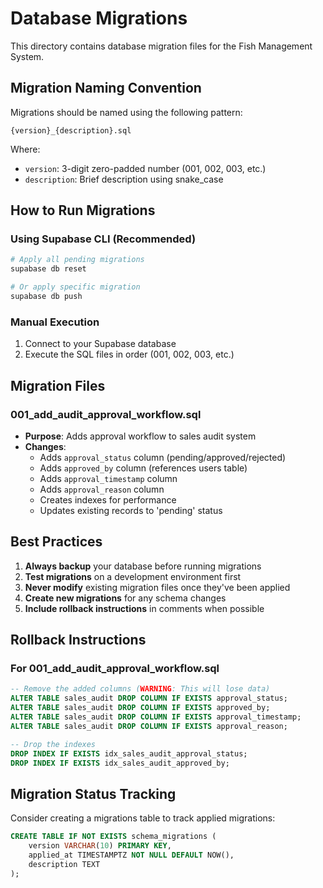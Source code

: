 # Database Migrations

This directory contains database migration files for the Fish Management System.

## Migration Naming Convention

Migrations should be named using the following pattern:
```
{version}_{description}.sql
```

Where:
- `version`: 3-digit zero-padded number (001, 002, 003, etc.)
- `description`: Brief description using snake_case

## How to Run Migrations

### Using Supabase CLI (Recommended)
```bash
# Apply all pending migrations
supabase db reset

# Or apply specific migration
supabase db push
```

### Manual Execution
1. Connect to your Supabase database
2. Execute the SQL files in order (001, 002, 003, etc.)

## Migration Files

### 001_add_audit_approval_workflow.sql
- **Purpose**: Adds approval workflow to sales audit system
- **Changes**:
  - Adds `approval_status` column (pending/approved/rejected)
  - Adds `approved_by` column (references users table)
  - Adds `approval_timestamp` column
  - Adds `approval_reason` column
  - Creates indexes for performance
  - Updates existing records to 'pending' status

## Best Practices

1. **Always backup** your database before running migrations
2. **Test migrations** on a development environment first
3. **Never modify** existing migration files once they've been applied
4. **Create new migrations** for any schema changes
5. **Include rollback instructions** in comments when possible

## Rollback Instructions

### For 001_add_audit_approval_workflow.sql
```sql
-- Remove the added columns (WARNING: This will lose data)
ALTER TABLE sales_audit DROP COLUMN IF EXISTS approval_status;
ALTER TABLE sales_audit DROP COLUMN IF EXISTS approved_by;
ALTER TABLE sales_audit DROP COLUMN IF EXISTS approval_timestamp;
ALTER TABLE sales_audit DROP COLUMN IF EXISTS approval_reason;

-- Drop the indexes
DROP INDEX IF EXISTS idx_sales_audit_approval_status;
DROP INDEX IF EXISTS idx_sales_audit_approved_by;
```

## Migration Status Tracking

Consider creating a migrations table to track applied migrations:

```sql
CREATE TABLE IF NOT EXISTS schema_migrations (
    version VARCHAR(10) PRIMARY KEY,
    applied_at TIMESTAMPTZ NOT NULL DEFAULT NOW(),
    description TEXT
);
```

